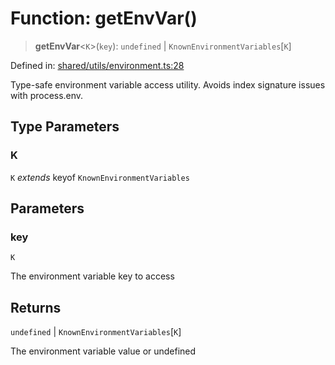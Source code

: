 # Function: getEnvVar()

> **getEnvVar**\<`K`\>(`key`): `undefined` \| `KnownEnvironmentVariables`\[`K`\]

Defined in: [shared/utils/environment.ts:28](https://github.com/Nick2bad4u/Uptime-Watcher/blob/main/shared/utils/environment.ts#L28)

Type-safe environment variable access utility. Avoids index signature issues
with process.env.

## Type Parameters

### K

`K` *extends* keyof `KnownEnvironmentVariables`

## Parameters

### key

`K`

The environment variable key to access

## Returns

`undefined` \| `KnownEnvironmentVariables`\[`K`\]

The environment variable value or undefined
